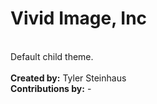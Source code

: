 Vivid Image, Inc
================
<br />
Default child theme.
<br />
<br />
<strong>Created by:</strong> Tyler Steinhaus<br />
<strong>Contributions by:</strong> -
